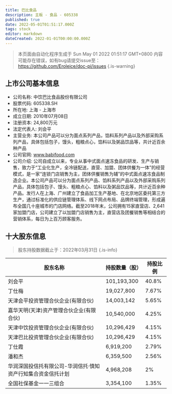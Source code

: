 ```yaml
---
title: 巴比食品
description: 主板 - 食品 - 605338
published: true
date: 2022-05-01T01:51:17.000Z
tags: stock
editor: markdown
dateCreated: 2022-01-01T00:00:00.000Z
---
```


> 本页面由自动化程序生成于 Sun May 01 2022 01:51:17 GMT+0800
> 内容可能存在错误，如有bug请提交issue至：https://github.com/Eroleice/doc-pi/issues
{.is-warning}

## 上市公司基本信息
- 公司名称: 中饮巴比食品股份有限公司
- 股票代码: 605338.SH
- 所在地: 上海 - 上海市
- 成立日期: 2010年07月08日
- 注册资本: 24,800万元
- 法定代表人: 刘会平
- 主营业务: 本公司产品可以分为面点系列产品，馅料系列产品以及外部采购系列产品，具体包括包子，馒头，粗粮点心，馅料以及粥品饮品等，共计近百余种产品
- 公司官网: www.babifood.com
- 公司介绍: 公司自成立以来，专业从事中式面点速冻食品的研发、生产与销售，致力于“工业化生产，全冷链配送，直营、加盟、团体供餐为一体”的经营模式，是一家“连锁门店销售为主，团体供餐销售为辅”的中式面点速冻食品制造企业。本公司产品可以分为面点系列产品、馅料系列产品以及外部采购系列产品，具体包括包子、馒头、粗粮点心、馅料以及粥品饮品等，共计近百余种产品。发行人在上海、广州建立了食品加工生产基地、在北京地区委托第三方生产，通过标准化的供应链管理体系、线下网点布局、品牌终端管理，形成遍布全国几十座城市的门店网络。截至2018年末，公司拥有15家直营店、2,641家加盟门店，公司建立了以加盟门店销售为主，直营店及团餐销售等相结合的营销体系，每日为上百万顾客服务。


## 十大股东信息
> 股东持股数据截止于：2022年03月31日
{.is-info}

| 股东名称 | 持股数量（股） | 持股比例 |
| --- | --- | --- |
| 刘会平 | 101,193,300 | 40.8% |
| 丁仕梅 | 19,027,800 | 7.67% |
| 天津会平投资管理合伙企业(有限合伙) | 14,003,142 | 5.65% |
| 嘉华天明(天津)资产管理合伙企业(有限合伙) | 10,540,000 | 4.25% |
| 天津中饮投资管理合伙企业(有限合伙) | 10,296,429 | 4.15% |
| 天津巴比投资管理合伙企业(有限合伙) | 10,296,429 | 4.15% |
| 丁仕霞 | 6,919,200 | 2.79% |
| 潘和杰 | 6,359,500 | 2.56% |
| 华润深国投信托有限公司-华润信托·慎知资产行知集合资金信托计划 | 4,968,208 | 2% |
| 全国社保基金一一三组合 | 3,354,100 | 1.35% |




